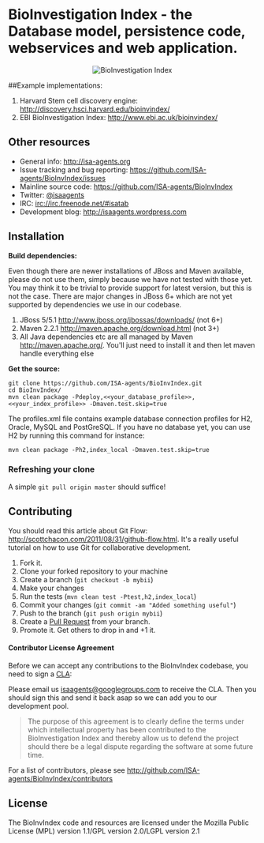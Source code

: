 # BioInvestigation Index - the Database model, persistence code, webservices and web application.

<p align="center">
<img src="http://isaagents.files.wordpress.com/2011/09/bii1.png" align="center" alt="BioInvestigation Index"/>
</p>

##Example implementations:

1. Harvard Stem cell discovery engine: <http://discovery.hsci.harvard.edu/bioinvindex/>
2. EBI BioInvestigation Index: <http://www.ebi.ac.uk/bioinvindex/>


## Other resources
- General info: <http://isa-agents.org>
- Issue tracking and bug reporting: <https://github.com/ISA-agents/BioInvIndex/issues>
- Mainline source code: <https://github.com/ISA-agents/BioInvIndex>
- Twitter: [@isaagents](http://twitter.com/isaagents)
- IRC: [irc://irc.freenode.net/#isatab](irc://irc.freenode.net/#isatab)
- Development blog: <http://isaagents.wordpress.com>

## Installation

**Build dependencies:**

Even though there are newer installations of JBoss and Maven available, please do not use them, simply because we have not tested with those yet. 
You may think it to be trivial to provide support for latest version, but this is not the case. There are major changes in JBoss 6+ which are not 
yet supported by dependencies we use in our codebase. 

1. JBoss 5/5.1 <http://www.jboss.org/jbossas/downloads/> (not 6+)
2. Maven 2.2.1 <http://maven.apache.org/download.html> (not 3+)
3. All Java dependencies etc are all managed by Maven <http://maven.apache.org/>. You'll just need to install it and then let maven handle everything else 

**Get the source:**

    git clone https://github.com/ISA-agents/BioInvIndex.git
    cd BioInvIndex/
    mvn clean package -Pdeploy,<<your_database_profile>>,<<your_index_profile>> -Dmaven.test.skip=true

The profiles.xml file contains example database connection profiles for H2, Oracle, MySQL and PostGreSQL. If you have no database yet, you can use H2 by running this command for instance:

    mvn clean package -Ph2,index_local -Dmaven.test.skip=true


### Refreshing your clone

A simple `git pull origin master` should suffice!

## Contributing

You should read this article about Git Flow: <http://scottchacon.com/2011/08/31/github-flow.html>. It's a really useful tutorial on how to use Git for collaborative development.

1. Fork it.
2. Clone your forked repository to your machine
3. Create a branch (`git checkout -b mybii`)
4. Make your changes
5. Run the tests (`mvn clean test -Ptest,h2,index_local`)
6. Commit your changes (`git commit -am "Added something useful"`)
7. Push to the branch (`git push origin mybii`)
8. Create a [Pull Request](http://help.github.com/pull-requests/) from your branch.
9. Promote it. Get others to drop in and +1 it.

#### Contributor License Agreement

Before we can accept any contributions to the BioInvIndex codebase, you need to sign a [CLA](http://en.wikipedia.org/wiki/Contributor_License_Agreement):

Please email us <isaagents@googlegroups.com> to receive the CLA. Then you should sign this and send it back asap so we can add you to our development pool.

> The purpose of this agreement is to clearly define the terms under which intellectual property has been contributed to the BioInvestigation Index and thereby allow us to defend the project should there be a legal dispute regarding the software at some future time.

For a list of contributors, please see <http://github.com/ISA-agents/BioInvIndex/contributors>

## License

The BioInvIndex code and resources are licensed under the Mozilla Public License (MPL) version
 1.1/GPL version 2.0/LGPL version 2.1